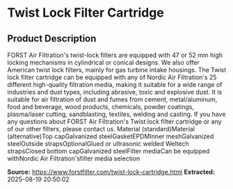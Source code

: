 # Twist Lock Filter Cartridge

## Product Description

FORST Air Filtration's twist-lock filters are equipped with 47 or 52 mm high locking mechanisms in cylindrical or conical designs. We also offer American twist lock filters, mainly for gas turbine intake housings. The Twist lock filter cartridge can be equipped with any of Nordic Air Filtration's 25 different high-quality filtration media, making it suitable for a wide range of industries and dust types, including abrasive, toxic and explosive dust. It is suitable for air filtration of dust and fumes from cement, metal/aluminum, food and beverage, wood products, chemicals, powder coatings, plasma/laser cutting, sandblasting, textiles, welding and casting. If you have any questions about FORST Air Filtration's Twist lock filter cartridge or any of our other filters, please contact us. Material (standard)Material (alternative)Top capGalvanized steelGasketEPDMInner meshGalvanized steelOutside strapsOptionalGlued or ultrasonic welded Weltech strapsClosed bottom capGalvanized steelFilter mediaCan be equipped withNordic Air Filtration'sfilter media selection

**Source:** https://www.forstfilter.com/twist-lock-cartridge.html
**Extracted:** 2025-08-19 20:50:02
